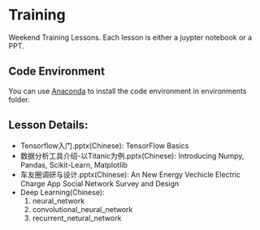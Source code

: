 # Training
Weekend Training Lessons. Each lesson is either a juypter notebook or a PPT.  

Code Environment
-------
You can use [Anaconda](https://www.anaconda.com/download/) to install the code environment in environments folder.

Lesson Details:
-------
* Tensorflow入门.pptx(Chinese): TensorFlow Basics
* 数据分析工具介绍-以Titanic为例.pptx(Chinese): Introducing Numpy, Pandas, Scikit-Learn, Matplotlib
* 车友圈调研与设计.pptx(Chinese): An New Energy Vechicle Electric Charge App Social Network Survey and Design
* Deep Learning(Chinese):
    1. neural_network
    2. convolutional_neural_network
    3. recurrent_netural_network
